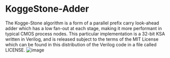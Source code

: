 # KoggeStone-Adder
The Kogge-Stone algorithm is a form of a parallel prefix carry look-ahead adder which has a low fan-out at each stage, making it more performant in typical CMOS process nodes. This particular implementation is a 32-bit KSA written in Verilog, and is released subject to the terms of the MIT License which can be found in this distribution of the Verilog code in a file called LICENSE.
            ![image](https://github.com/salzhang/KoggeStone-Adder/assets/157662799/f4595ff7-d104-4c6b-a133-79d54b91e671)    

